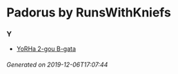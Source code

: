 # Padorus by RunsWithKniefs

### Y
* [YoRHa 2-gou B-gata](https://github.com/shadow578/Project-Padoru/blob/master/table-of-contents/characters/YoRHa2gouBgata.md)

###### Generated on 2019-12-06T17:07:44
